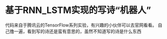 
# 基于RNN_LSTM实现的写诗“机器人”
  代码来自于腾讯云的TensorFlow系列实验，有兴趣的小伙伴可以去官网看看。 
  自己撸一遍，看到写的诗还是蛮有意思的，虽然不知道写的诗是什么东西

